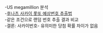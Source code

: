 -US megamillion 분석  
-[후나츠 사카이 롯또 예상번호 추출법](https://dohonk.tistory.com/48)  
-같은 조건으로 랜덤 번호 추출 결과 비교  
-결론: 사카이번호- 유의미한 당첨 확률 차이가 없음  
